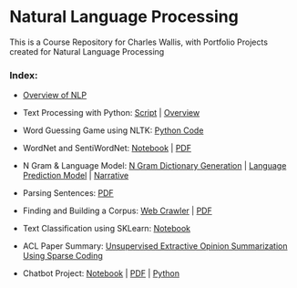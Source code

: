 # Natural Language Processing
This is a Course Repository for Charles Wallis, with Portfolio Projects created for Natural Language Processing

### Index:

* [Overview of NLP](https://github.com/charlestw127/NLP-Portfolio/blob/main/Overview%20of%20NLP.pdf)

* Text Processing with Python: [Script](https://github.com/charlestw127/NLP-Portfolio/blob/main/text_processor.py) | [Overview](https://github.com/charlestw127/NLP-Portfolio/blob/main/Text%20Processing.pdf)

* Word Guessing Game using NLTK: [Python Code](https://github.com/charlestw127/NLP-Portfolio/blob/main/word_guessing_game.py)

* WordNet and SentiWordNet: [Notebook](https://github.com/charlestw127/NLP-Portfolio/blob/main/WordNet.ipynb) | [PDF](https://github.com/charlestw127/NLP-Portfolio/blob/main/WordNet.pdf)

* N Gram & Language Model: [N Gram Dictionary Generation](https://github.com/charlestw127/NLP-Portfolio/blob/main/get_ngrams.py) | [Language Prediction Model](https://github.com/charlestw127/NLP-Portfolio/blob/main/LangPredModel.py) | [Narrative](https://github.com/charlestw127/NLP-Portfolio/blob/main/N%20Gram%20%2B%20Language%20Models.pdf)

* Parsing Sentences: [PDF](https://github.com/charlestw127/NLP-Portfolio/blob/main/Parsing%20Sentence.pdf)

* Finding and Building a Corpus: [Web Crawler](https://github.com/charlestw127/NLP-Portfolio/blob/main/web_crawler.py) | [PDF](https://github.com/charlestw127/NLP-Portfolio/blob/main/Finding%20and%20Building%20a%20Corpus.pdf)

* Text Classification using SKLearn: [Notebook](https://github.com/charlestw127/NLP-Portfolio/blob/main/Text%20Classification.ipynb)

* ACL Paper Summary: [Unsupervised Extractive Opinion Summarization Using Sparse Coding](https://github.com/charlestw127/NLP-Portfolio/blob/main/Unsupervised%20Extractive%20Opinion%20Summarization%20Using%20Sparse%20Coding.pdf)

* Chatbot Project: [Notebook](https://github.com/charlestw127/NLP-Portfolio/blob/main/4395_NLP_Chatbot_Project.ipynb) | [PDF](https://github.com/charlestw127/NLP-Portfolio/blob/main/Chatbot%20Project.pdf) | [Python](https://github.com/charlestw127/NLP-Portfolio/blob/main/4395_nlp_chatbot_project.py)
